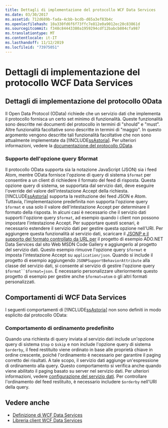 ```yaml
---
title: Dettagli di implementazione del protocollo WCF Data Services
ms.date: 03/30/2017
ms.assetid: 712d689b-fada-4cbb-bcdb-d65a3ef83b4c
ms.openlocfilehash: 10a330fd6f6f73ffc7e812e0a9012ec20c83861d
ms.sourcegitcommit: f348c84443380a1959294cdf12babcb804cfa987
ms.translationtype: MT
ms.contentlocale: it-IT
ms.lasthandoff: 11/12/2019
ms.locfileid: "73975051"
---
```

# <a name="wcf-data-services-protocol-implementation-details"></a>Dettagli di implementazione del protocollo WCF Data Services
## <a name="odata-protocol-implementation-details"></a>Dettagli di implementazione del protocollo OData  
 Il Open Data Protocol (OData) richiede che un servizio dati che implementa il protocollo fornisca un certo set minimo di funzionalità. Queste funzionalità sono descritte nei documenti del protocollo in termini di "should" e "must". Altre funzionalità facoltative sono descritte in termini di "maggio". In questo argomento vengono descritte tali funzionalità facoltative che non sono attualmente implementate da [!INCLUDE[ssAstoria](../../../../includes/ssastoria-md.md)]. Per ulteriori informazioni, vedere la [documentazione del protocollo OData](https://go.microsoft.com/fwlink/?LinkID=184554).  
  
### <a name="support-for-the-format-query-option"></a>Supporto dell'opzione query $format  
 Il protocollo OData supporta sia la notazione JavaScript (JSON) sia i feed Atom, mentre OData fornisce l'opzione di query di sistema `$format` per consentire a un client di richiedere il formato del feed di risposta. Questa opzione query di sistema, se supportata dal servizio dati, deve eseguire l'override del valore dell'intestazione Accept della richiesta. [!INCLUDE[ssAstoria](../../../../includes/ssastoria-md.md)] supporta la restituzione dei feed JSON e Atom. Tuttavia, l'implementazione predefinita non supporta l'opzione query `$format` e usa solo il valore dell'intestazione Accept per determinare il formato della risposta. In alcuni casi è necessario che il servizio dati supporti l'opzione query `$format`, ad esempio quando i client non possono impostare l'intestazione Accept. Per supportare questi scenari, è necessario estendere il servizio dati per gestire questa opzione nell'URI. Per aggiungere questa funzionalità al servizio dati, scaricare il [JSONP e il supporto del formato controllato da URL per](https://go.microsoft.com/fwlink/?LinkId=208228) il progetto di esempio ADO.NET Data Services dal sito Web MSDN Code Gallery e aggiungerlo al progetto del servizio dati. Questo esempio rimuove l'opzione query `$format` e imposta l'intestazione Accept su `application/json`. Quando si include il progetto di esempio aggiungendo `JSONPSupportBehaviorAttribute` alla classe del servizio dati, si consente al servizio di gestire l'opzione query `$format``$format=json`. È necessario personalizzare ulteriormente questo progetto di esempio per gestire anche `$format=atom` o gli altri formati personalizzati.  
  
## <a name="wcf-data-services-behaviors"></a>Comportamenti di WCF Data Services  
 I seguenti comportamenti di [!INCLUDE[ssAstoria](../../../../includes/ssastoria-md.md)] non sono definiti in modo esplicito dal protocollo OData:  
  
### <a name="default-sorting-behavior"></a>Comportamento di ordinamento predefinito  
 Quando una richiesta di query inviata al servizio dati include un'opzione query di sistema `$top` o `$skip` e non include l'opzione query di sistema `$orderby`, il feed restituito viene ordinato in base alle proprietà chiave in ordine crescente, poiché l'ordinamento è necessario per garantire il paging corretto dei risultati. A tale scopo, il servizio dati aggiunge un'espressione di ordinamento alla query. Questo comportamento si verifica anche quando viene abilitato il paging basato su server nel servizio dati. Per ulteriori informazioni, vedere [configurazione del servizio dati](configuring-the-data-service-wcf-data-services.md). Per controllare l'ordinamento del feed restituito, è necessario includere `$orderby` nell'URI della query.  
  
## <a name="see-also"></a>Vedere anche

- [Definizione di WCF Data Services](defining-wcf-data-services.md)
- [Libreria client WCF Data Services](wcf-data-services-client-library.md)
